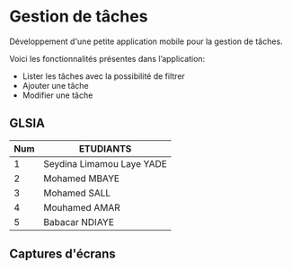 # Gestion de tâches

Développement d'une petite application mobile pour la gestion de tâches.
  
Voici les fonctionnalités présentes dans l’application:

- Lister les tâches avec la possibilité de filtrer
- Ajouter une tâche
- Modifier une tâche


## GLSIA
| Num  |         ETUDIANTS        |
|------|--------------------------|
|     1| Seydina Limamou Laye YADE|
|     2| Mohamed MBAYE            |
|     3| Mohamed SALL             |
|     4| Mouhamed AMAR            |
|     5| Babacar NDIAYE           |


## Captures d'écrans
